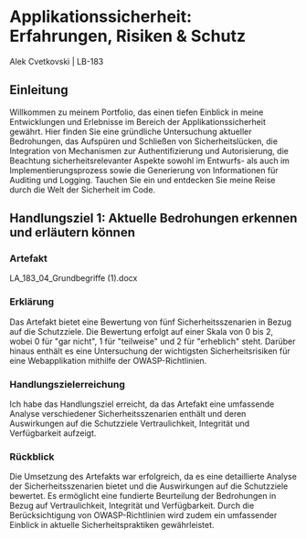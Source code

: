 # Applikationssicherheit: Erfahrungen, Risiken & Schutz
Alek Cvetkovski | LB-183

## Einleitung
Willkommen zu meinem Portfolio, das einen tiefen Einblick in meine Entwicklungen und Erlebnisse im Bereich der Applikationssicherheit gewährt. Hier finden Sie eine gründliche Untersuchung aktueller Bedrohungen, das Aufspüren und Schließen von Sicherheitslücken, die Integration von Mechanismen zur Authentifizierung und Autorisierung, die Beachtung sicherheitsrelevanter Aspekte sowohl im Entwurfs- als auch im Implementierungsprozess sowie die Generierung von Informationen für Auditing und Logging. Tauchen Sie ein und entdecken Sie meine Reise durch die Welt der Sicherheit im Code.

## Handlungsziel 1: Aktuelle Bedrohungen erkennen und erläutern können
### Artefakt
LA_183_04_Grundbegriffe (1).docx

### Erklärung
Das Artefakt bietet eine Bewertung von fünf Sicherheitsszenarien in Bezug auf die Schutzziele. Die Bewertung erfolgt auf einer Skala von 0 bis 2, wobei 0 für "gar nicht", 1 für "teilweise" und 2 für "erheblich" steht. Darüber hinaus enthält es eine Untersuchung der wichtigsten Sicherheitsrisiken für eine Webapplikation mithilfe der OWASP-Richtlinien. 

### Handlungszielerreichung
Ich habe das Handlungsziel erreicht, da das Artefakt eine umfassende Analyse verschiedener Sicherheitsszenarien enthält und deren Auswirkungen auf die Schutzziele Vertraulichkeit, Integrität und Verfügbarkeit aufzeigt.

### Rückblick
Die Umsetzung des Artefakts war erfolgreich, da es eine detaillierte Analyse der Sicherheitsszenarien bietet und die Auswirkungen auf die Schutzziele bewertet. Es ermöglicht eine fundierte Beurteilung der Bedrohungen in Bezug auf Vertraulichkeit, Integrität und Verfügbarkeit. Durch die Berücksichtigung von OWASP-Richtlinien wird zudem ein umfassender Einblick in aktuelle Sicherheitspraktiken gewährleistet.
